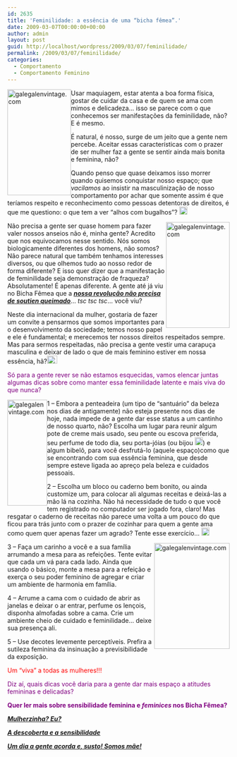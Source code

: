```yaml
---
id: 2635
title: 'Feminilidade: a essência de uma “bicha fêmea”.'
date: 2009-03-07T00:00:00+00:00
author: admin
layout: post
guid: http://localhost/wordpress/2009/03/07/feminilidade/
permalink: /2009/03/07/feminilidade/
categories:
  - Comportamento
  - Comportamento Feminino
---
```

[<img style="display: inline; margin-left: 0; margin-right: 0; border-width: 0;" title="galegalenvintage.com" src="http://www.trololodemulher.com.br/blog/wp-content/uploads/2009/03/50vogue86041-thumb.png" border="0" alt="galegalenvintage.com" width="144" height="240" align="left" />](http://www.trololodemulher.com.br/blog/wp-content/uploads/2009/03/50vogue86041.png) Usar maquiagem, estar atenta a boa forma física, gostar de cuidar da casa e de quem se ama com mimos e delicadeza… isso se parece com o que conhecemos ser manifestações da feminilidade, não? E é mesmo.

É natural, é nosso, surge de um jeito que a gente nem percebe. Aceitar essas características com o prazer de ser mulher faz a gente se sentir ainda mais bonita e feminina, não? 

Quando penso que quase deixamos isso morrer quando quisemos conquistar nosso espaço; que _vacilamos_ ao insistir na masculinização de nosso comportamento por achar que somente assim é que teríamos respeito e reconhecimento como pessoas detentoras de direitos, é que me questiono: o que tem a ver “alhos com bugalhos”? [<img style="display: inline;" title="clip_image001" src="http://www.trololodemulher.com.br/blog/wp-content/uploads/2009/03/clip-image001-thumb7.gif" alt="clip_image001" width="18" height="18" />](http://www.trololodemulher.com.br/blog/wp-content/uploads/2009/03/clip-image00121.gif)

[<img style="display: inline; margin-left: 0; margin-right: 0; border-width: 0;" title="galegalenvintage.com" src="http://www.trololodemulher.com.br/blog/wp-content/uploads/2009/03/20bq1924-50271-thumb.png" border="0" alt="galegalenvintage.com" width="144" height="240" align="right" />](http://www.trololodemulher.com.br/blog/wp-content/uploads/2009/03/20bq1924-50271.png) Não precisa a gente ser quase homem para fazer valer nossos anseios não é, minha gente? Acredito que nos equivocamos nesse sentido. Nós somos biologicamente diferentes dos homens, não somos? Não parece natural que também tenhamos interesses diversos, ou que olhemos tudo ao nosso redor de forma diferente? E isso quer dizer que a manifestação de feminilidade seja demonstração de fraqueza? Absolutamente! É apenas diferente. A gente até já viu no Bicha Fêmea que a **_<a href="http://www.trololodemulher.com.br/2009/07/01/feminismo-sutia-queimado/" target="_self">nossa revolução não precisa de soutien queimado</a>_**&#8230; _tsc tsc tsc_&#8230; você viu?

Neste dia internacional da mulher, gostaria de fazer um convite a pensarmos que somos importantes para o desenvolvimento da sociedade; temos nosso papel e ele é fundamental; e merecemos ter nossos direitos respeitados sempre. Mas para sermos respeitadas, não precisa a gente vestir uma carapuça masculina e deixar de lado o que de mais feminino estiver em nossa essência, hã?[<img style="display: inline;" title="clip_image001[4]" src="http://www.trololodemulher.com.br/blog/wp-content/uploads/2009/03/clip-image0014-thumb5.gif" alt="clip_image001[4]" width="23" height="18" />](http://www.trololodemulher.com.br/blog/wp-content/uploads/2009/03/clip-image00145.gif)

<span style="color: #800080;">Só para a gente rever se não estamos esquecidas, vamos elencar juntas algumas dicas sobre como manter essa feminilidade latente e mais viva do que nunca?</span>

[<img style="display: inline; margin-left: 0; margin-right: 0; border: 0;" title="galegalenvintage.com" src="http://www.trololodemulher.com.br/blog/wp-content/uploads/2009/03/30mccall2-copy1-thumb1.png" border="0" alt="galegalenvintage.com" width="90" height="240" align="left" />](http://www.trololodemulher.com.br/blog/wp-content/uploads/2009/03/30mccall2-copy11.png) 1 – Embora a penteadeira (um tipo de “santuário” da beleza nos dias de antigamente) não esteja presente nos dias de hoje, nada impede de a gente dar esse status a um cantinho de nosso quarto, não? Escolha um lugar para reunir algum pote de creme mais usado, seu pente ou escova preferida, seu perfume de todo dia, seu porta-jóias (ou bijou [<img style="display: inline;" title="clip_image001[6]" src="http://www.trololodemulher.com.br/blog/wp-content/uploads/2009/03/clip-image0016-thumb5.gif" alt="clip_image001[6]" width="18" height="18" />](http://www.trololodemulher.com.br/blog/wp-content/uploads/2009/03/clip-image00165.gif)) e algum bibelô, para você desfrutá-lo (aquele espaço)como que se encontrando com sua essência feminina, que desde sempre esteve ligada ao apreço pela beleza e cuidados pessoais.

2 – Escolha um bloco ou caderno bem bonito, ou ainda customize um, para colocar ali algumas receitas e deixá-las a mão lá na cozinha. Não há necessidade de tudo o que você tem registrado no computador ser jogado fora, claro! Mas resgatar o caderno de receitas não parece uma volta a um pouco do que ficou para trás junto com o prazer de cozinhar para quem a gente ama como quem quer apenas fazer um agrado? Tente esse exercício… [<img style="display: inline;" title="clip_image001[8]" src="http://www.trololodemulher.com.br/blog/wp-content/uploads/2009/03/clip-image0018-thumb5.gif" alt="clip_image001[8]" width="18" height="18" />](http://www.trololodemulher.com.br/blog/wp-content/uploads/2009/03/clip-image00185.gif)

[<img style="display: inline; margin-left: 0; margin-right: 0; border-width: 0;" title="galegalenvintage.com" src="http://www.trololodemulher.com.br/blog/wp-content/uploads/2009/03/40mccall3317-z3x41-thumb.png" border="0" alt="galegalenvintage.com" width="171" height="240" align="right" />](http://www.trololodemulher.com.br/blog/wp-content/uploads/2009/03/40mccall3317-z3x41.png) 3 – Faça um carinho a você e a sua família arrumando a mesa para as refeições. Tente evitar que cada um vá para cada lado. Ainda que usando o básico, monte a mesa para a refeição e exerça o seu poder feminino de agregar e criar um ambiente de harmonia em família.

4 – Arrume a cama com o cuidado de abrir as janelas e deixar o ar entrar, perfume os lençois, disponha almofadas sobre a cama. Crie um ambiente cheio de cuidado e feminilidade… deixe sua presença ali.

5 – Use decotes levemente perceptíveis. Prefira a sutileza feminina da insinuação a previsibilidade da exposição.

<span style="color: #ff0000;">Um “viva” a todas as mulheres!!! </span>

<span style="color: #800080;">Diz aí, quais dicas você daria para a gente dar mais espaço a atitudes femininas e delicadas?</span>

<span style="color: #800080;"><strong>Quer ler mais sobre sensibilidade feminina e <em>feminices</em> nos Bicha Fêmea?</strong></span>

<span style="color: #800080;"><strong><em><a href="http://www.trololodemulher.com.br/2010/02/24/mulherzinha-preconceito/" target="_self">Mulherzinha? Eu?</a></em></strong></span>

<span style="color: #800080;"><strong><em><a href="http://www.trololodemulher.com.br/2010/02/24/mulherzinha-preconceito/" target="_self">A descoberta e a sensibilidade</a></em></strong></span>

<span style="color: #800080;"><strong><em><a href="http://www.trololodemulher.com.br/2009/08/20/convidada-flavia-zocoler/" target="_self">Um dia a gente acorda e, susto! Somos mãe!</a></em></strong></span>

<span style="color: #800080;"> </span>

<span style="color: #800080;"> </span>
